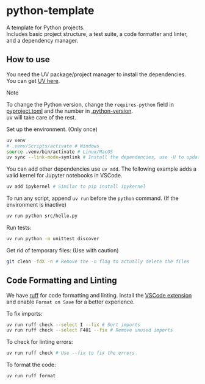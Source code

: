 # python-template

A template for Python projects.  
Includes basic project structure, a test suite, a code formatter and linter, and a dependency manager.

## How to use

You need the UV package/project manager to install the dependencies.  
You can get [UV here](https://docs.astral.sh/uv/getting-started/installation/).

> [!NOTE]
> To change the Python version, change the `requires-python` field in [pyproject.toml](pyproject.toml)
> and the number in [.python-version](.python-version).  
> uv will take care of the rest.

Set up the environment. (Only once)

```bash
uv venv
# .venv/Scripts/activate # Windows
source .venv/bin/activate # Linux/MacOS
uv sync --link-mode=symlink # Install the dependencies, use -U to update
```

You can add other dependencies use `uv add`. The following example adds a valid kernel for Jupyter notebooks in VSCode.

```bash
uv add ipykernel # Similar to pip install ipykernel
```

To run any script, append `uv run` before the `python` command. (If the environment is inactive)

```bash
uv run python src/hello.py
```

Run tests:

```bash
uv run python -m unittest discover
```

Get rid of temporary files: (Use with caution)

```bash
git clean -fdX -n # Remove the -n flag to actually delete the files
```

## Code Formatting and Linting

We have [ruff](https://docs.astral.sh/ruff/) for code formatting and linting.
Install the [VSCode extension](https://marketplace.visualstudio.com/items?itemName=charliermarsh.ruff)
and enable `Format on Save` for a better experience.

To fix imports:

```bash
uv run ruff check --select I --fix # Sort imports
uv run ruff check --select F401 --fix # Remove unused imports
```

To check for linting errors:

```bash
uv run ruff check # Use --fix to fix the errors
```

To format the code:

```bash
uv run ruff format
```
